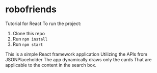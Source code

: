 # robofriends
Tutorial for React
To run the project:

1. Clone this repo
2. Run `npm install`
3. Run `npm start`

This is a simple React framework application
Utilizing the APIs from JSONPlaceholder
The app dynamically draws only the cards
That are applicable to the content in the search box.

